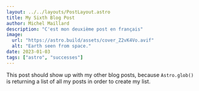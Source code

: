 ```yaml
---
layout: ../../layouts/PostLayout.astro
title: My Sixth Blog Post
author: Michel Maillard
description: "C'est mon deuxième post en français"
image: 
  url: "https://astro.build/assets/cover_Z2vK4Vo.avif"
  alt: "Earth seen from space."
date: 2023-01-03
tags: ["astro", "successes"]
---
```

This post should show up with my other blog posts, because `Astro.glob()` is returning a list of all my posts in order to create my list.
